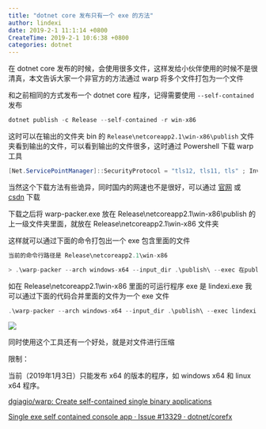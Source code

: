 ```yaml
---
title: "dotnet core 发布只有一个 exe 的方法"
author: lindexi
date: 2019-2-1 11:1:14 +0800
CreateTime: 2019-2-1 10:6:38 +0800
categories: dotnet
---
```


在 dotnet core 发布的时候，会使用很多文件，这样发给小伙伴使用的时候不是很清真，本文告诉大家一个非官方的方法通过 warp 将多个文件打包为一个文件

<!--more-->



<!-- csdn -->

和之前相同的方式发布一个 dotnet core 程序，记得需要使用 `--self-contained` 发布

```csharp
dotnet publish -c Release --self-contained -r win-x86

```

这时可以在输出的文件夹 bin 的 `Release\netcoreapp2.1\win-x86\publish` 文件夹看到输出的文件，可以看到输出的文件很多，这时通过 Powershell 下载 warp 工具

```csharp
[Net.ServicePointManager]::SecurityProtocol = "tls12, tls11, tls" ; Invoke-WebRequest https://github.com/dgiagio/warp/releases/download/v0.3.0/windows-x64.warp-packer.exe -OutFile warp-packer.exe
```

当然这个下载方法有些诡异，同时国内的网速也不是很好，可以通过 [官网](https://github.com/dgiagio/warp/releases/download/v0.3.0/windows-x64.warp-packer.exe) 或 [csdn](https://download.csdn.net/download/lindexi_gd/10946976) 下载

下载之后将 warp-packer.exe 放在 Release\netcoreapp2.1\win-x86\publish 的上一级文件夹里面，就放在 Release\netcoreapp2.1\win-x86 文件夹

这样就可以通过下面的命令打包出一个 exe 包含里面的文件

```csharp
当前的命令行路径是 Release\netcoreapp2.1\win-x86

> .\warp-packer --arch windows-x64 --input_dir .\publish\ --exec 在publish文件夹里面运行的程序 --output 输出的.exe
```

如在 Release\netcoreapp2.1\win-x86 里面的可运行程序 exe 是 lindexi.exe 我可以通过下面的代码合并里面的文件为一个 exe 文件

```csharp
.\warp-packer --arch windows-x64 --input_dir .\publish\ --exec lindexi.exe --output lindexi.exe
```

<!-- ![](image/dotnet core 发布只有一个 exe 的方法/dotnet core 发布只有一个 exe 的方法0.png) -->

![](http://image.acmx.xyz/lindexi%2F201921104230270)

同时使用这个工具还有一个好处，就是对文件进行压缩

限制：

当前（2019年1月3日）只能发布 x64 的版本的程序，如 windows x64 和 linux x64 程序。

[dgiagio/warp: Create self-contained single binary applications](https://github.com/dgiagio/warp#windows-1 )

[Single exe self contained console app · Issue #13329 · dotnet/corefx](https://github.com/dotnet/corefx/issues/13329 )


